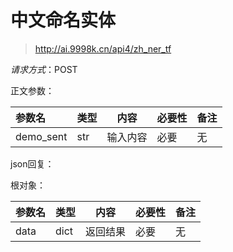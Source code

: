 # 中文命名实体
> http://ai.9998k.cn/api4/zh_ner_tf

*请求方式*：POST

正文参数：

| 参数名       | 类型  | 内容   | 必要性 | 备注  |
|:----------|-----|------| ------ |-----|
| demo_sent | str | 输入内容 | 必要 | 无   |

json回复：

根对象：


| 参数名  | 类型   | 内容   | 必要性 | 备注  |
|:-----|------|------| ------ |-----|
| data | dict | 返回结果 | 必要 | 无   |